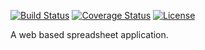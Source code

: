 [![Build Status](https://travis-ci.com/mP1/walkingkooka-net-header-apache-tika.svg?branch=master)](https://travis-ci.com/mP1/walkingkooka-net-header-apache-tika.svg?branch=master)
[![Coverage Status](https://coveralls.io/repos/github/mP1/walkingkooka-net-header-apache-tika/badge.svg?branch=master)](https://coveralls.io/repos/github/mP1/walkingkooka-net-header-apache-tika?branch=master)
[![License](https://img.shields.io/badge/License-Apache%202.0-blue.svg)](https://opensource.org/licenses/Apache-2.0)

A web based spreadsheet application.
